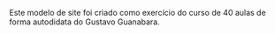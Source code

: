 Este modelo de site foi criado como exercício do curso de 40 aulas de forma autodidata do Gustavo Guanabara. 
